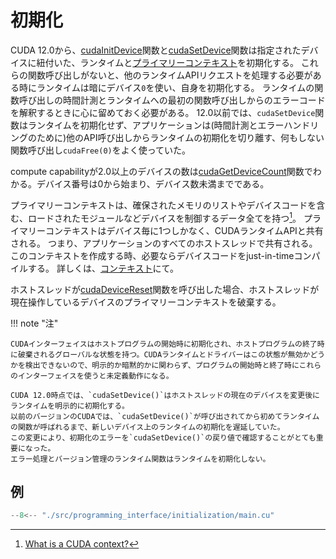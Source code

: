 # 初期化
CUDA 12.0から、[cudaInitDevice](https://docs.nvidia.com/cuda/cuda-runtime-api/group__CUDART__DEVICE.html#group__CUDART__DEVICE_1gac04a5d82168676b20121ca870919419)関数と[cudaSetDevice](https://docs.nvidia.com/cuda/cuda-runtime-api/group__CUDART__DEVICE.html#group__CUDART__DEVICE_1g159587909ffa0791bbe4b40187a4c6bb)関数は指定されたデバイスに紐付いた、ランタイムと[プライマリーコンテキスト](https://docs.nvidia.com/cuda/cuda-driver-api/group__CUDA__PRIMARY__CTX.html#group__CUDA__PRIMARY__CTX)を初期化する。
これらの関数呼び出しがないと、他のランタイムAPIリクエストを処理する必要がある時にランタイムは暗にデバイス`0`を使い、自身を初期化する。
ランタイムの関数呼び出しの時間計測とランタイムへの最初の関数呼び出しからのエラーコードを解釈するときに心に留めておく必要がある。
12.0以前では、`cudaSetDevice`関数はランタイムを初期化せず、アプリケーションは(時間計測とエラーハンドリングのために)他のAPI呼び出しからランタイムの初期化を切り離す、何もしない関数呼び出し`cudaFree(0)`をよく使っていた。

compute capabilityが2.0以上のデバイスの数は[cudaGetDeviceCount](https://docs.nvidia.com/cuda/cuda-runtime-api/group__CUDART__DEVICE.html#group__CUDART__DEVICE_1g18808e54893cfcaafefeab31a73cc55f)関数でわかる。デバイス番号は0から始まり、デバイス数未満までである。

プライマリーコンテキストは、確保されたメモリのリストやデバイスコードを含む、ロードされたモジュールなどデバイスを制御するデータ全てを持つ[^1]。
プライマリーコンテキストはデバイス毎に1つしかなく、CUDAランタイムAPIと共有される。
つまり、アプリケーションのすべてのホストスレッドで共有される。
このコンテキストを作成する時、必要ならデバイスコードをjust-in-timeコンパイルする。
詳しくは、[コンテキスト](https://docs.nvidia.com/cuda/cuda-c-programming-guide/index.html#context)にて。

ホストスレッドが[cudaDeviceReset](https://docs.nvidia.com/cuda/cuda-runtime-api/group__CUDART__DEVICE.html#group__CUDART__DEVICE_1gef69dd5c6d0206c2b8d099abac61f217)関数を呼び出した場合、ホストスレッドが現在操作しているデバイスのプライマリーコンテキストを破棄する。

!!! note "注"

    CUDAインターフェイスはホストプログラムの開始時に初期化され、ホストプログラムの終了時に破棄されるグローバルな状態を持つ。CUDAランタイムとドライバーはこの状態が無効かどうかを検出できないので、明示的か暗黙的かに関わらず、プログラムの開始時と終了時にこれらのインターフェイスを使うと未定義動作になる。

    CUDA 12.0時点では、`cudaSetDevice()`はホストスレッドの現在のデバイスを変更後にランタイムを明示的に初期化する。
    以前のバージョンのCUDAでは、`cudaSetDevice()`が呼び出されてから初めてランタイムの関数が呼ばれるまで、新しいデバイス上のランタイムの初期化を遅延していた。
    この変更により、初期化のエラーを`cudaSetDevice()`の戻り値で確認することがとても重要になった。
    エラー処理とバージョン管理のランタイム関数はランタイムを初期化しない。

## 例
``` cpp title="/src/programming_interface/initialization/main.cu" linenums="1"
--8<-- "./src/programming_interface/initialization/main.cu"
```

[^1]: [What is a CUDA context?](https://stackoverflow.com/questions/43244645/what-is-a-cuda-context)
